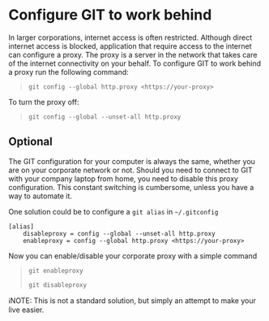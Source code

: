 # Configure GIT to work behind

In larger corporations, internet access is often restricted. Although direct internet access is blocked, application that require access to the internet can configure a proxy. The proxy is a server in the network that takes care of the internet connectivity on your behalf.
To configure GIT to work behind a proxy run the following command:
> `git config --global http.proxy <https://your-proxy>`

To turn the proxy off:
> `git config --global --unset-all http.proxy`

## Optional
The GIT configuration for your computer is always the same, whether you are on your corporate network or not.
Should you need to connect to GIT with your company laptop from home, you need to disable this proxy configuration.
This constant switching is cumbersome, unless you have a way to automate it.

One solution could be to configure a `git alias` in `~/.gitconfig`
```
[alias]
    disableproxy = config --global --unset-all http.proxy
    enableproxy = config --global http.proxy <https://your-proxy>
```

Now you can enable/disable your corporate proxy with a simple command
> `git enableproxy`
>
> `git disableproxy`

ℹ️NOTE: This is not a standard solution, but simply an attempt to make your live easier.